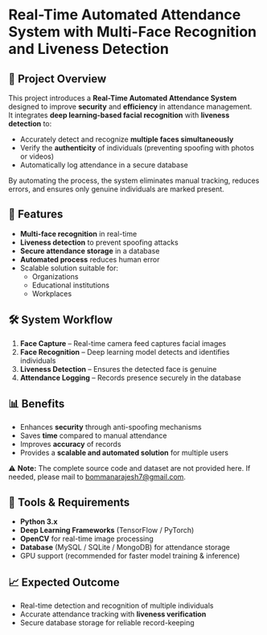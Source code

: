 # Real-Time Automated Attendance System with Multi-Face Recognition and Liveness Detection

## 📌 Project Overview
This project introduces a **Real-Time Automated Attendance System** designed to improve **security** and **efficiency** in attendance management.  
It integrates **deep learning-based facial recognition** with **liveness detection** to:
- Accurately detect and recognize **multiple faces simultaneously**  
- Verify the **authenticity** of individuals (preventing spoofing with photos or videos)  
- Automatically log attendance in a secure database  

By automating the process, the system eliminates manual tracking, reduces errors, and ensures only genuine individuals are marked present.

## 🚀 Features
- **Multi-face recognition** in real-time  
- **Liveness detection** to prevent spoofing attacks  
- **Secure attendance storage** in a database  
- **Automated process** reduces human error  
- Scalable solution suitable for:  
  - Organizations  
  - Educational institutions  
  - Workplaces  

## 🛠️ System Workflow
1. **Face Capture** – Real-time camera feed captures facial images  
2. **Face Recognition** – Deep learning model detects and identifies individuals  
3. **Liveness Detection** – Ensures the detected face is genuine  
4. **Attendance Logging** – Records presence securely in the database  

## 📊 Benefits
- Enhances **security** through anti-spoofing mechanisms  
- Saves **time** compared to manual attendance  
- Improves **accuracy** of records  
- Provides a **scalable and automated solution** for multiple users  


⚠️ **Note:** The complete source code and dataset are not provided here. If needed, please mail to bommanarajesh7@gmail.com.

## 🧩 Tools & Requirements
- **Python 3.x**  
- **Deep Learning Frameworks** (TensorFlow / PyTorch)  
- **OpenCV** for real-time image processing  
- **Database** (MySQL / SQLite / MongoDB) for attendance storage  
- GPU support (recommended for faster model training & inference)  

## 📈 Expected Outcome
- Real-time detection and recognition of multiple individuals  
- Accurate attendance tracking with **liveness verification**  
- Secure database storage for reliable record-keeping  
